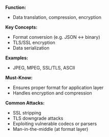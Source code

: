 **Function:**  
- Data translation, compression, encryption

**Key Concepts:**  
- Format conversion (e.g. JSON ↔ binary)  
- TLS/SSL encryption  
- Data serialization

**Examples:**  
- JPEG, MPEG, SSL/TLS, ASCII

**Must-Know:**  
- Ensures proper format for application layer  
- Handles encryption and compression

**Common Attacks:**  
- SSL stripping  
- TLS downgrade attacks  
- Exploiting vulnerable codecs or parsers  
- Man-in-the-middle (at format layer)
